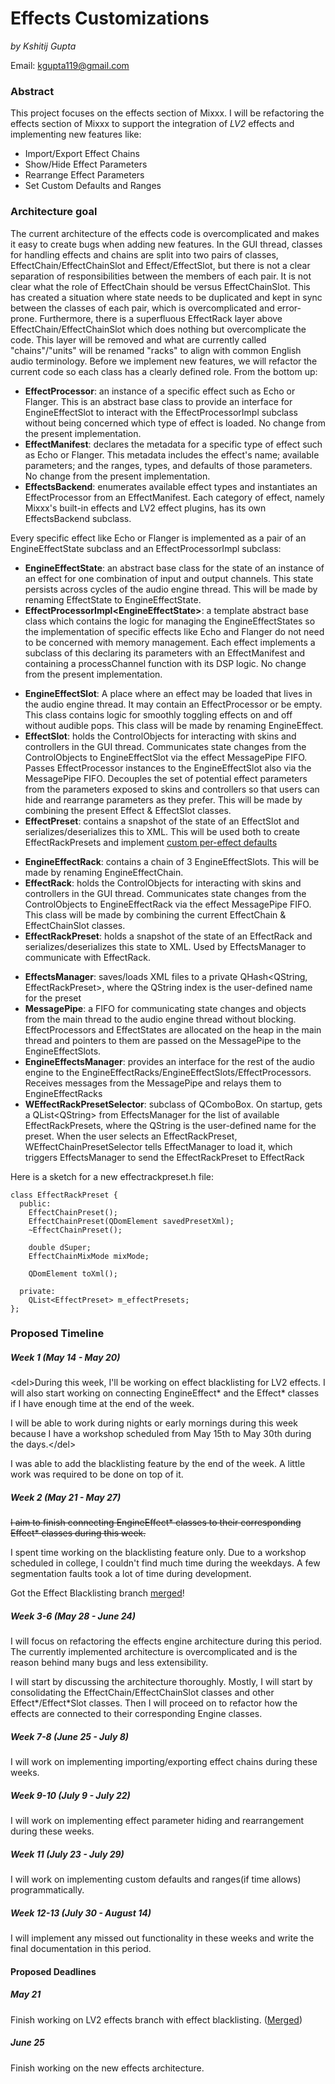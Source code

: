 # Effects Customizations

*by Kshitij Gupta*

<span class="underline">Email:</span> <kgupta119@gmail.com>

### Abstract

This project focuses on the effects section of Mixxx. I will be
refactoring the effects section of Mixxx to support the integration of
*LV2* effects and implementing new features like:

  - Import/Export Effect Chains
  - Show/Hide Effect Parameters
  - Rearrange Effect Parameters
  - Set Custom Defaults and Ranges

### Architecture goal

The current architecture of the effects code is overcomplicated and
makes it easy to create bugs when adding new features. In the GUI
thread, classes for handling effects and chains are split into two pairs
of classes, EffectChain/EffectChainSlot and Effect/EffectSlot, but there
is not a clear separation of responsibilities between the members of
each pair. It is not clear what the role of EffectChain should be versus
EffectChainSlot. This has created a situation where state needs to be
duplicated and kept in sync between the classes of each pair, which is
overcomplicated and error-prone. Furthermore, there is a superfluous
EffectRack layer above EffectChain/EffectChainSlot which does nothing
but overcomplicate the code. This layer will be removed and what are
currently called "chains"/"units" will be renamed "racks" to align with
common English audio terminology. Before we implement new features, we
will refactor the current code so each class has a clearly defined role.
From the bottom up:

  - **EffectProcessor**: an instance of a specific effect such as Echo
    or Flanger. This is an abstract base class to provide an interface
    for EngineEffectSlot to interact with the EffectProcessorImpl
    subclass without being concerned which type of effect is loaded. No
    change from the present implementation.
  - **EffectManifest**: declares the metadata for a specific type of
    effect such as Echo or Flanger. This metadata includes the effect's
    name; available parameters; and the ranges, types, and defaults of
    those parameters. No change from the present implementation.
  - **EffectsBackend**: enumerates available effect types and
    instantiates an EffectProcessor from an EffectManifest. Each
    category of effect, namely Mixxx's built-in effects and LV2 effect
    plugins, has its own EffectsBackend subclass.

Every specific effect like Echo or Flanger is implemented as a pair of
an EngineEffectState subclass and an EffectProcessorImpl subclass:

  - **EngineEffectState**: an abstract base class for the state of an
    instance of an effect for one combination of input and output
    channels. This state persists across cycles of the audio engine
    thread. This will be made by renaming EffectState to
    EngineEffectState.
  - **EffectProcessorImpl\<EngineEffectState\>**: a template abstract
    base class which contains the logic for managing the
    EngineEffectStates so the implementation of specific effects like
    Echo and Flanger do not need to be concerned with memory management.
    Each effect implements a subclass of this declaring its parameters
    with an EffectManifest and containing a processChannel function with
    its DSP logic. No change from the present implementation.

<!-- end list -->

  - **EngineEffectSlot**: A place where an effect may be loaded that
    lives in the audio engine thread. It may contain an EffectProcessor
    or be empty. This class contains logic for smoothly toggling effects
    on and off without audible pops. This class will be made by renaming
    EngineEffect.
  - **EffectSlot**: holds the ControlObjects for interacting with skins
    and controllers in the GUI thread. Communicates state changes from
    the ControlObjects to EngineEffectSlot via the effect MessagePipe
    FIFO. Passes EffectProcessor instances to the EngineEffectSlot also
    via the MessagePipe FIFO. Decouples the set of potential effect
    parameters from the parameters exposed to skins and controllers so
    that users can hide and rearrange parameters as they prefer. This
    will be made by combining the present Effect & EffectSlot classes.
  - **EffectPreset**: contains a snapshot of the state of an EffectSlot
    and serializes/deserializes this to XML. This will be used both to
    create EffectRackPresets and implement [custom per-effect
    defaults](https://bugs.launchpad.net/mixxx/+bug/1740504)

<!-- end list -->

  - **EngineEffectRack**: contains a chain of 3 EngineEffectSlots. This
    will be made by renaming EngineEffectChain.
  - **EffectRack**: holds the ControlObjects for interacting with skins
    and controllers in the GUI thread. Communicates state changes from
    the ControlObjects to EngineEffectRack via the effect MessagePipe
    FIFO. This class will be made by combining the current EffectChain &
    EffectChainSlot classes.
  - **EffectRackPreset**: holds a snapshot of the state of an EffectRack
    and serializes/deserializes this state to XML. Used by
    EffectsManager to communicate with EffectRack.

<!-- end list -->

  - **EffectsManager**: saves/loads XML files to a private
    QHash\<QString, EffectRackPreset\>, where the QString index is the
    user-defined name for the preset
  - **MessagePipe**: a FIFO for communicating state changes and objects
    from the main thread to the audio engine thread without blocking.
    EffectProcessors and EffectStates are allocated on the heap in the
    main thread and pointers to them are passed on the MessagePipe to
    the EngineEffectSlots.
  - **EngineEffectsManager**: provides an interface for the rest of the
    audio engine to the
    EngineEffectRacks/EngineEffectSlots/EffectProcessors. Receives
    messages from the MessagePipe and relays them to EngineEffectRacks
  - **WEffectRackPresetSelector**: subclass of QComboBox. On startup,
    gets a QList\<QString\> from EffectsManager for the list of
    available EffectRackPresets, where the QString is the user-defined
    name for the preset. When the user selects an EffectRackPreset,
    WEffectChainPresetSelector tells EffectManager to load it, which
    triggers EffectsManager to send the EffectRackPreset to EffectRack

Here is a sketch for a new effectrackpreset.h file:

    class EffectRackPreset {
      public:
        EffectChainPreset();
        EffectChainPreset(QDomElement savedPresetXml);
        ~EffectChainPreset();
    
        double dSuper;
        EffectChainMixMode mixMode;
    
        QDomElement toXml();
    
      private:
        QList<EffectPreset> m_effectPresets;
    };

### Proposed Timeline

##### Week 1 (May 14 - May 20)

\<del\>During this week, I'll be working on effect blacklisting for LV2
effects. I will also start working on connecting EngineEffect\* and the
Effect\* classes if I have enough time at the end of the week.

I will be able to work during nights or early mornings during this week
because I have a workshop scheduled from May 15th to May 30th during the
days.\</del\>

I was able to add the blacklisting feature by the end of the week. A
little work was required to be done on top of it.

##### Week 2 (May 21 - May 27)

~~I aim to finish connecting EngineEffect\* classes to their
corresponding Effect\* classes during this week.~~

I spent time working on the blacklisting feature only. Due to a workshop
scheduled in college, I couldn't find much time during the weekdays. A
few segmentation faults took a lot of time during development.

Got the Effect Blacklisting branch
[merged](https://github.com/mixxxdj/mixxx/pull/1674)\!

##### Week 3-6 (May 28 - June 24)

I will focus on refactoring the effects engine architecture during this
period. The currently implemented architecture is overcomplicated and is
the reason behind many bugs and less extensibility.

I will start by discussing the architecture thoroughly. Mostly, I will
start by consolidating the EffectChain/EffectChainSlot classes and other
Effect\*/Effect\*Slot classes. Then I will proceed on to refactor how
the effects are connected to their corresponding Engine classes.

##### Week 7-8 (June 25 - July 8)

I will work on implementing importing/exporting effect chains during
these weeks.

##### Week 9-10 (July 9 - July 22)

I will work on implementing effect parameter hiding and rearrangement
during these weeks.

##### Week 11 (July 23 - July 29)

I will work on implementing custom defaults and ranges(if time allows)
programmatically.

##### Week 12-13 (July 30 - August 14)

I will implement any missed out functionality in these weeks and write
the final documentation in this period.

#### Proposed Deadlines

##### May 21

Finish working on LV2 effects branch with effect blacklisting.
([Merged](https://github.com/mixxxdj/mixxx/pull/1674))

##### June 25

Finish working on the new effects architecture.
